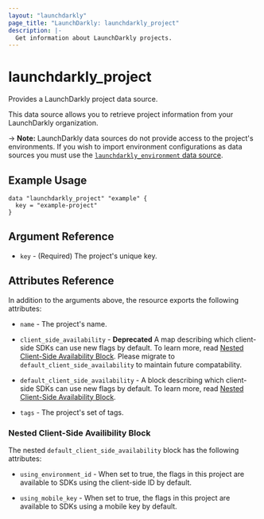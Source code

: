 ```yaml
---
layout: "launchdarkly"
page_title: "LaunchDarkly: launchdarkly_project"
description: |-
  Get information about LaunchDarkly projects.
---
```


# launchdarkly_project

Provides a LaunchDarkly project data source.

This data source allows you to retrieve project information from your LaunchDarkly organization.

-> **Note:** LaunchDarkly data sources do not provide access to the project's environments. If you wish to import environment configurations as data sources you must use the [`launchdarkly_environment` data source](/docs/providers/launchdarkly/d/environment.html).

## Example Usage

```hcl
data "launchdarkly_project" "example" {
  key = "example-project"
}
```

## Argument Reference

- `key` - (Required) The project's unique key.

## Attributes Reference

In addition to the arguments above, the resource exports the following attributes:

- `name` - The project's name.

- `client_side_availability` - **Deprecated** A map describing which client-side SDKs can use new flags by default. To learn more, read [Nested Client-Side Availability Block](#nested-client-side-availability-block).
Please migrate to `default_client_side_availability` to maintain future compatability.

- `default_client_side_availability` - A block describing which client-side SDKs can use new flags by default. To learn more, read [Nested Client-Side Availability Block](#nested-client-side-availability-block).

- `tags` - The project's set of tags.

### Nested Client-Side Availibility Block

The nested `default_client_side_availability` block has the following attributes:

- `using_environment_id` - When set to true, the flags in this project are available to SDKs using the client-side ID by default.

- `using_mobile_key` - When set to true, the flags in this project are available to SDKs using a mobile key by default.
